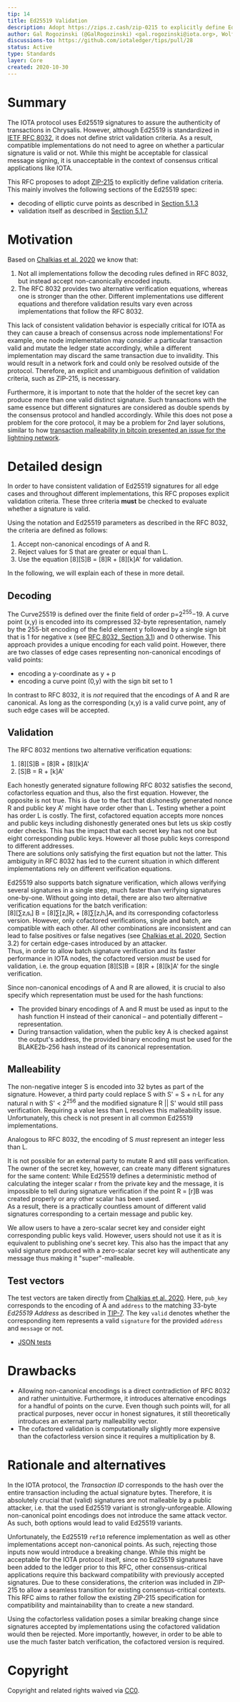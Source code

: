 ```yaml
---
tip: 14
title: Ed25519 Validation
description: Adopt https://zips.z.cash/zip-0215 to explicitly define Ed25519 validation criteria
author: Gal Rogozinski (@GalRogozinski) <gal.rogozinski@iota.org>, Wolfgang Welz (@Wollac) <wolfgang.welz@iota.org>
discussions-to: https://github.com/iotaledger/tips/pull/28
status: Active
type: Standards
layer: Core
created: 2020-10-30
---
```


# Summary

The IOTA protocol uses Ed25519 signatures to assure the authenticity of transactions in Chrysalis. However, although Ed25519 is standardized in [IETF RFC 8032](https://tools.ietf.org/html/rfc8032), it does not define strict validation criteria. As a result, compatible implementations do not need to agree on whether a particular signature is valid or not. While this might be acceptable for classical message signing, it is unacceptable in the context of consensus critical applications like IOTA.

This RFC proposes to adopt [ZIP-215](https://zips.z.cash/zip-0215) to explicitly define validation criteria. This mainly involves the following sections of the Ed25519 spec:
- decoding of elliptic curve points as described in [Section 5.1.3](https://tools.ietf.org/html/rfc8032#section-5.1.3)
- validation itself as described in [Section 5.1.7](https://tools.ietf.org/html/rfc8032#section-5.1.7)

# Motivation

Based on [Chalkias et al. 2020](https://eprint.iacr.org/2020/1244) we know that: 
1. Not all implementations follow the decoding rules defined in RFC 8032, but instead accept non-canonically encoded inputs.
2. The RFC 8032 provides two alternative verification equations, whereas one is stronger than the other. Different implementations use different equations and therefore validation results vary even across implementations that follow the RFC 8032. 

This lack of consistent validation behavior is especially critical for IOTA as they can cause a breach of consensus across node implementations! For example, one node implementation may consider a particular transaction valid and mutate the ledger state accordingly, while a different implementation may discard the same transaction due to invalidity. This would result in a network fork and could only be resolved outside of the protocol. Therefore, an explicit and unambiguous definition of validation criteria, such as ZIP-215, is necessary.

Furthermore, it is important to note that the holder of the secret key can produce more than one valid distinct signature. Such transactions with the same essence but different signatures are considered as double spends by the consensus protocol and handled accordingly. While this does not pose a problem for the core protocol, it may be a problem for 2nd layer solutions, similar to how [transaction malleability in bitcoin presented an issue for the lightning network](https://en.bitcoinwiki.org/wiki/Transaction_Malleability#How_Does_Transaction_Malleability_Affect_The_Lightning_Network.3F).

# Detailed design

In order to have consistent validation of Ed25519 signatures for all edge cases and throughout different implementations, this RFC proposes explicit validation criteria. These three criteria **must** be checked to evaluate whether a signature is valid.

Using the notation and Ed25519 parameters as described in the RFC 8032, the criteria are defined as follows:

1. Accept non-canonical encodings of A and R.
2. Reject values for S that are greater or equal than L.
3. Use the equation [8][S]B = [8]R + [8][k]A' for validation.

In the following, we will explain each of these in more detail.

## Decoding

The Curve25519 is defined over the finite field of order p=2<sup>255</sup>−19. A curve point (x,y) is encoded into its compressed 32-byte representation, namely by the 255-bit encoding of the field element y followed by a single sign bit that is 1 for negative x (see [RFC 8032, Section 3.1](https://tools.ietf.org/html/rfc8032#section-3.1)) and 0 otherwise. This approach provides a unique encoding for each valid point. However, there are two classes of edge cases representing non-canonical encodings of valid points:
- encoding a y-coordinate as y + p
- encoding a curve point (0,y) with the sign bit set to 1

In contrast to RFC 8032, it is _not_ required that the encodings of A and R are canonical. As long as the corresponding (x,y) is a valid curve point, any of such edge cases will be accepted.

## Validation 

The RFC 8032 mentions two alternative verification equations:
1. [8][S]B = [8]R + [8][k]A'
2. [S]B = R + [k]A'

Each honestly generated signature following RFC 8032 satisfies the second, cofactorless equation and thus, also the first equation. However, the opposite is not true. This is due to the fact that dishonestly generated nonce R and public key A' might have order other than L. Testing whether a point has order L is costly. The first, cofactored equation accepts more nonces and public keys including dishonestly generated ones but lets us skip costly order checks. This has the impact that each secret key has not one but eight corresponding public keys. However all those public keys correspond to different addresses.<br> There are solutions only satisfying the first equation but not the latter. This ambiguity in RFC 8032 has led to the current situation in which different implementations rely on different verification equations.

Ed25519 also supports batch signature verification, which allows verifying several signatures in a single step, much faster than verifying signatures one-by-one. Without going into detail, there are also two alternative verification equations for the batch verification:<br> [8][∑zᵢsᵢ] B = [8]∑[zᵢ]Rᵢ + [8]∑[zᵢhᵢ]Aᵢ and its corresponding cofactorless version. However, only cofactored verifications, single and batch, are compatible with each other. All other combinations are inconsistent and can lead to false positives or false negatives (see [Chalkias et al. 2020](https://eprint.iacr.org/2020/1244), Section 3.2) for certain edge-cases introduced by an attacker.<br> Thus, in order to allow batch signature verification and its faster performance in IOTA nodes, the cofactored version _must_ be used for validation, i.e. the group equation [8][S]B = [8]R + [8][k]A' for the single verification.

Since non-canonical encodings of A and R are allowed, it is crucial to also specify which representation must be used for the hash functions:
- The provided binary encodings of A and R must be used as input to the hash function H instead of their canonical – and potentially different – representation.
- During transaction validation, when the public key A is checked against the output's address, the provided binary encoding must be used for the BLAKE2b-256 hash instead of its canonical representation.

## Malleability

The non-negative integer S is encoded into 32 bytes as part of the signature. However, a third party could replace S with S' = S + n·L for any natural n with S' < 2<sup>256</sup> and the modified signature R || S' would still pass verification. Requiring a value less than L resolves this malleability issue. Unfortunately, this check is not present in all common Ed25519 implementations.

Analogous to RFC 8032, the encoding of S _must_ represent an integer less than L.

It is not possible for an external party to mutate R and still pass verification. The owner of the secret key, however, can create many different signatures for the same content: While Ed25519 defines a deterministic method of calculating the integer scalar r from the private key and the message, it is impossible to tell during signature verification if the point R = [r]B was created properly or any other scalar has been used.<br> As a result, there is a practically countless amount of different valid signatures corresponding to a certain message and public key.

We allow users to have a zero-scalar secret key and consider eight corresponding public keys valid. However, users should not use it as it is equivalent to publishing one's secret key. This also has the impact that any valid signature produced with a zero-scalar secret key will authenticate any message thus making it "super"-malleable.

## Test vectors

The test vectors are taken directly from [Chalkias et al. 2020](https://eprint.iacr.org/2020/1244). Here, `pub_key` corresponds to the encoding of A and `address` to the matching 33-byte _Ed25519 Address_ as described in [TIP-7](../TIP-0007/tip-0007.md#serialized-layout). The key `valid` denotes whether the corresponding item represents a valid `signature` for the provided `address` and `message` or not.
- [JSON tests](test.json)

# Drawbacks

- Allowing non-canonical encodings is a direct contradiction of RFC 8032 and rather unintuitive. Furthermore, it introduces alternative encodings for a handful of points on the curve. Even though such points will, for all practical purposes, never occur in honest signatures, it still theoretically introduces an external party malleability vector.
- The cofactored validation is computationally slightly more expensive than the cofactorless version since it requires a multiplication by 8.

# Rationale and alternatives

In the IOTA protocol, the _Transaction ID_ corresponds to the hash over the entire transaction including the actual signature bytes. Therefore, it is absolutely crucial that (valid) signatures are not malleable by a public attacker, i.e. that the used Ed25519 variant is strongly-unforgeable. Allowing non-canonical point encodings does not introduce the same attack vector. As such, both options would lead to valid Ed25519 variants.

Unfortunately, the Ed25519 `ref10` reference implementation as well as other implementations accept non-canonical points. As such, rejecting those inputs now would introduce a breaking change. While this might be acceptable for the IOTA protocol itself, since no Ed25519 signatures have been added to the ledger prior to this RFC, other consensus-critical applications require this backward compatibility with previously accepted signatures. Due to these considerations, the criterion was included in ZIP-215 to allow a seamless transition for existing consensus-critical contexts. This RFC aims to rather follow the existing ZIP-215 specification for compatibility and maintainability than to create a new standard.

Using the cofactorless validation poses a similar breaking change since signatures accepted by implementations using the cofactored validation would then be rejected. More importantly, however, in order to be able to use the much faster batch verification, the cofactored version is required. 

# Copyright

Copyright and related rights waived via [CC0](https://creativecommons.org/publicdomain/zero/1.0/).

